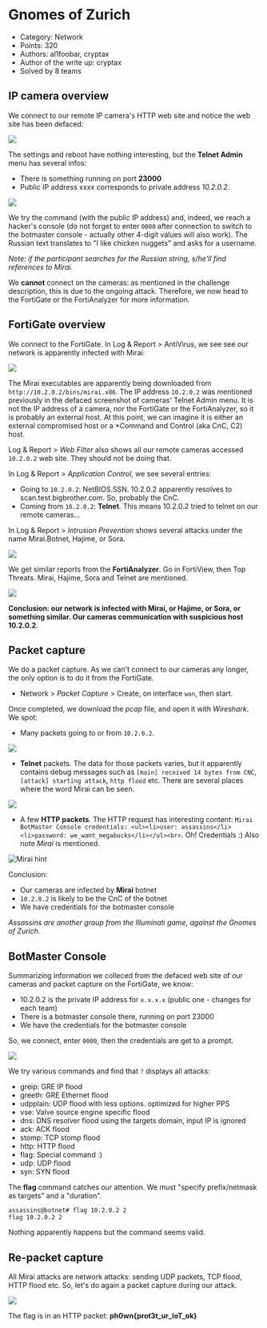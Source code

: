 
# Gnomes of Zurich

- Category: Network
- Points: 320
- Authors: al1foobar, cryptax
- Author of the write up: cryptax
- Solved by 8 teams

## IP camera overview

We connect to our remote IP camera's HTTP web site and notice the web site has been defaced:

![](./mirai-defaced.png)

The settings and reboot have nothing interesting, but the **Telnet Admin** menu has several infos:

- There is something running on port **23000**
- Public IP address xxxx corresponds to private address *10.2.0.2*.

![](./telnet-mirai.png)

We try the command (with the public IP address) and, indeed, we reach a hacker's console (do not forget to enter `0000` after connection to switch to the botmaster console - actually other 4-digit values will also work). The Russian text translates to "I like chicken nuggets" and asks for a username.

*Note: if the participant searches for the Russian string, s/he'll find references to Mirai.*

We **cannot** connect on the cameras: as mentioned in the challenge description, this is due to the ongoing attack.
Therefore, we now head to the FortiGate or the FortiAnalyzer for more information.

## FortiGate overview

We connect to the FortiGate. In Log & Report > AntiVirus, we see see our network is apparently infected with Mirai:

![](./av-mirai.png)

The Mirai executables are apparently being downloaded from `http://10.2.0.2/bins/mirai.x86`.
The IP address `10.2.0.2` was mentioned previously in the defaced screenshot of cameras' Telnet Admin menu.
It is not the IP address of a camera, nor the FortiGate or the FortiAnalyzer, so it is probably an external host. At this point, we can imagine it is either an external compromised host or a *Command and Control (aka CnC, C2) host.

Log & Report > *Web Filter* also shows all our remote cameras accessed `10.2.0.2` web site. They should not be doing that.

In Log & Report > *Application Control*, we see several entries:

- Going to `10.2.0.2`: NetBIOS.SSN. 10.2.0.2 apparently resolves to scan.test.bigbrother.com. So, probably the CnC.
- Coming from `10.2.0.2`: **Telnet**. This means 10.2.0.2 tried to telnet on our remote cameras... 

In Log & Report > *Intrusion Prevention* shows several attacks under the name Mirai.Botnet, Hajime, or Sora.

![](./fgt-ips.png)

We get similar reports from the **FortiAnalyzer**. Go in FortiView, then Top Threats. Mirai, Hajime, Sora and Telnet are mentioned.

![](./faz-mirai.png)

**Conclusion: our network is infected with Mirai, or Hajime, or Sora, or something similar. Our cameras communication with suspicious host 10.2.0.2**.

## Packet capture

We do a packet capture. As we can't connect to our cameras any longer, the only option is to do it from the FortiGate.

- Network > *Packet Capture* > Create, on interface `wan`, then start.

Once completed, we download the *pcap* file, and open it with *Wireshark*. We spot:

- Many packets going to or from `10.2.0.2`.

![](./tcp-from-cnc.png)

- **Telnet** packets. The data for those packets varies, but it apparently contains debug messages such as  `[main] received 14 bytes from CNC`, `[attack] starting attack`, `http flood` etc. There are several places where the word Mirai can be seen.

![](wireshark-telnet.png)

- A few **HTTP packets**. The HTTP request has interesting content: `Mirai BotMaster Console credentials: <ul><li>user: assassins</li><li>password: we_want_megabucks</li></ul><br>`. Oh! Credentials :) Also note *Mirai* is mentioned.

![Mirai hint](./wireshark.png)

Conclusion:

- Our cameras are infected by **Mirai** botnet
- `10.2.0.2` is likely to be the CnC of the botnet
- We have credentials for the botmaster console

*Assassins are another group from the Illuminati game, against the Gnomes  of Zurich*.

## BotMaster Console

Summarizing information we colleced from the defaced web site of our cameras and packet capture on the FortiGate, we know:

- 10.2.0.2 is the private IP address for `x.x.x.x` (public one - changes for each team)
- There is a botmaster console there, running on port 23000
- We have the credentials for the botmaster console

So, we connect, enter `0000`, then the credentials are get to a prompt.

![](./botmaster-console.png)

We try various commands and find that `?` displays all attacks:

- greip: GRE IP flood
- greeth: GRE Ethernet flood
- udpplain: UDP flood with less options. optimized for higher PPS
- vse: Valve source engine specific flood
- dns: DNS resolver flood using the targets domain, input IP is ignored
- ack: ACK flood
- stomp: TCP stomp flood
- http: HTTP flood
- flag: Special command :)
- udp: UDP flood
- syn: SYN flood

The **flag** command catches our attention. We must "specify prefix/netmask as targets" and a "duration".

```
assassins@botnet# flag 10.2.0.2 2
flag 10.2.0.2 2
```

Nothing apparently happens but the command seems valid.

## Re-packet capture

All Mirai attacks are network attacks: sending UDP packets, TCP flood, HTTP flood etc. So, let's do again a packet capture during our attack.


![](./wireshark-flag.png)

The flag is in an HTTP packet: **ph0wn{prot3t_ur_IoT_ok}**
